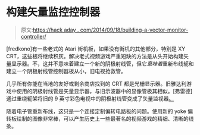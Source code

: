 # 构建矢量监控控制器

> 原文:[https://hack aday . com/2014/09/18/building-a-vector-monitor-controller/](https://hackaday.com/2014/09/18/building-a-vector-monitor-controller/)

[fredkono]有一些老式的 Atari 街机板，如果没有街机的其他部分，特别是 XY CRT，这些板将继续积灰。解决老式视频游戏严重短缺的方法是从头开始构建矢量显示器。不，这并不意味着建立一个新的阴极射线管，但它*意味着*重新布线轭和建立一个阴极射线管控制器板从小，旧电视抢救管。

几乎所有你能在当地的友好或剩余商店找到的 CRT 都是光栅显示器。旧雅达利游戏中使用的阴极射线管是矢量显示器，与旧示波器中的显像管极其相似。[弗雷德]通过重绕轭架将旧的 9 英寸彩色电视中的阴极射线管变成了矢量监视器[。](http://hackaday.io/project/2871/log/9372-yoke-rewind)

随着电子管重新布线，这只是一个连接定制偏转电路板的问题。使用新的 yoke 偏转板绘制的图像非常棒，可以产生历史上一些最著名的视频游戏的精细、清晰的线条。
